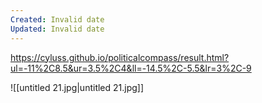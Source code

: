 ```yaml
---
Created: Invalid date
Updated: Invalid date
---
```

https://cyluss.github.io/politicalcompass/result.html?ul=-11%2C8.5&ur=3.5%2C4&ll=-14.5%2C-5.5&lr=3%2C-9

![[untitled 21.jpg|untitled 21.jpg]]